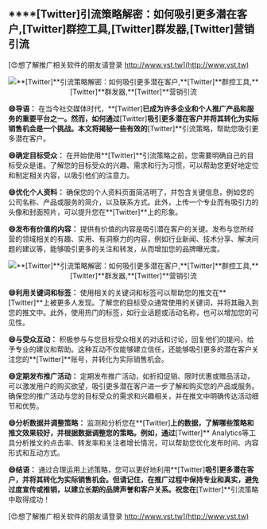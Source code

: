 ## ****[Twitter]**引流策略解密：如何吸引更多潜在客户,**[Twitter]**群控工具,**[Twitter]**群发器,**[Twitter]**营销引流**

[😍想了解推广相关软件的朋友请登录 http://www.vst.tw](http://www.vst.tw)

 <center><img src="https://vst.tw/MP4/tuiguang/png/4.png" alt="**[Twitter]**引流策略解密：如何吸引更多潜在客户,**[Twitter]**群控工具,**[Twitter]**群发器,**[Twitter]**营销引流"></center>

**😄导语：**
在当今社交媒体时代，**[Twitter]**已成为许多企业和个人推广产品和服务的重要平台之一。然而，如何通过**[Twitter]**吸引更多潜在客户并将其转化为实际销售机会是一个挑战。本文将揭秘一些有效的**[Twitter]**引流策略，帮助您吸引更多潜在客户。

**😄确定目标受众：**
在开始使用**[Twitter]**引流策略之前，您需要明确自己的目标受众是谁。了解您的目标受众的兴趣、需求和行为习惯，可以帮助您更好地定位和制定相关内容，以吸引他们的注意力。

**😄优化个人资料：**
确保您的个人资料页面简洁明了，并包含关键信息，例如您的公司名称、产品或服务的简介，以及联系方式。此外，上传一个专业而有吸引力的头像和封面照片，可以提升您在**[Twitter]**上的形象。

**😄发布有价值的内容：**
提供有价值的内容是吸引潜在客户的关键。发布与您所经营的领域相关的有趣、实用、有洞察力的内容，例如行业新闻、技术分享、解决问题的建议等，能够吸引更多的关注和转发，从而增加您的品牌曝光度。

 <center><img src="https://vst.tw/MP4/tuiguang/png/2.png" alt="**[Twitter]**引流策略解密：如何吸引更多潜在客户,**[Twitter]**群控工具,**[Twitter]**群发器,**[Twitter]**营销引流"></center>

**😄利用关键词和标签：**
使用相关的关键词和标签可以帮助您的推文在**[Twitter]**上被更多人发现。了解您的目标受众通常使用的关键词，并将其融入到您的推文中。此外，使用热门的标签，如行业话题或活动名称，也可以增加您的可见性。

**😄与受众互动：**
积极参与与您目标受众相关的对话和讨论，回复他们的提问，给予专业的建议和帮助。这种互动不仅能够建立信任，还能够吸引更多的潜在客户关注您的**[Twitter]**账号，并转化为实际销售机会。

**😄定期发布推广活动：**
定期发布推广活动，如折扣促销、限时优惠或赠品活动，可以激发用户的购买欲望，吸引更多潜在客户进一步了解和购买您的产品或服务。确保您的推广活动与您的目标受众的需求和兴趣相关，并在推文中明确传达活动细节和优势。

**😄分析数据并调整策略：**
监测和分析您在**[Twitter]**上的数据，了解哪些策略和推文效果较好，并根据数据调整您的策略。例如，通过**[Twitter]** Analytics等工具分析推文的点击率、转发率和关注者增长情况，可以帮助您优化发布时间、内容形式和互动方式。

**😄结语：**
通过合理运用上述策略，您可以更好地利用**[Twitter]**吸引更多潜在客户，并将其转化为实际销售机会。但请记住，在推广过程中保持专业和真实，避免过度宣传或推销，以建立长期的品牌声誉和客户关系。祝您在**[Twitter]**引流策略中取得成功！

[😍想了解推广相关软件的朋友请登录 http://www.vst.tw](http://www.vst.tw)



